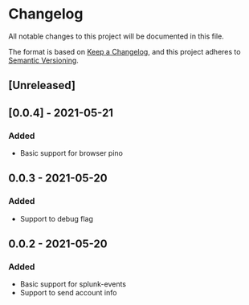 # Changelog
All notable changes to this project will be documented in this file.

The format is based on [Keep a Changelog](https://keepachangelog.com/en/1.0.0/),
and this project adheres to [Semantic Versioning](https://semver.org/spec/v2.0.0.html).

## [Unreleased]

## [0.0.4] - 2021-05-21
### Added
- Basic support for browser pino

## 0.0.3 - 2021-05-20
### Added
- Support to debug flag

## 0.0.2 - 2021-05-20
### Added
- Basic support for splunk-events
- Support to send account info

